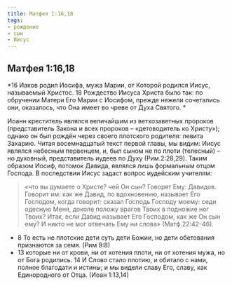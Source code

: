 ```yaml
---
title: Матфея 1:16,18
tags: 
- рождение
- сын
- Иисус
---
```


## Матфея 1:16,18

*16 Иаков родил Иосифа, мужа Марии, от Которой родился Иисус, называемый Христос. 18 Рождество Иисуса Христа было так: по обручении Матери Его Марии с Иосифом, прежде нежели сочетались они, оказалось, что Она имеет во чреве от Духа Святого. *

Иоанн креститель являлся величайшим из ветхозаветных пророков (представитель Закона и всех пророков – «детоводитель ко Христу»); однако он был рождён через своего плотского родителя: левита Захарию. Читая восемнадцатый текст первой главы, мы видим: Иисус являлся небесным первенцем, и, был сыном не по плоти (телесный) – но духовный, представитель иудеев по Духу (Рим.2:28,29). Таким образом Иосиф, потомок Давида, являлся лишь формальным отцом Господа. В последствии Иисус задаст вопрос иудейским учителям:
 
> «что вы думаете о Христе? чей Он сын? 
   Говорят Ему: Давидов. 
   Говорит им: как же Давид, по вдохновению, называет Его Господом, когда говорит:  сказал Господь Господу моему: седи одесную Меня, доколе положу врагов Твоих в подножие ног Твоих? Итак, если Давид называет Его Господом, как же Он сын ему? 
   И никто не мог отвечать Ему ни слова» (Матф.22:42-46).

- 8 То есть не плотские дети суть дети Божии, но дети обетования признаются за семя. (Рим 9:8)
- 13 которые ни от крови, ни от хотения плоти, ни от хотения мужа, но от Бога родились. 14 И Слово стало плотию, и обитало с нами, полное благодати и истины; и мы видели славу Его, славу, как Единородного от Отца. (Иоан 1:13,14)